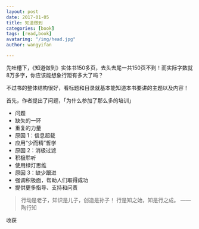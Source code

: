 ```yaml
---
layout: post
date: 2017-01-05
title: 知道做到
categories: [book]
tags: [read,book]
avatarimg: "/img/head.jpg"
author: wangyifan

---
```


先吐槽下，《知道做到》实体书150多页，去头去尾一共150页不到！而实际字数就8万多字，你应该能想象行距有多大了吗？

不过书的整体结构很好，看标题和目录就基本能知道本书要讲的主题以及内容！

首先，作者提出了问题，「为什么参加了那么多的培训」

- 问题
- 缺失的一环
- 重复的力量
- 原因 1：信息超载
- 应用“少而精”哲学
- 原因 2：消极过滤
- 积极聆听
- 使用绿灯思维
- 原因 3：缺少跟进
- 强调积极面，帮助人们取得成功
- 提供更多指导、支持和问责


> 行动是老子，知识是儿子，创造是孙子！
行是知之始，知是行之成。
——陶行知

收获
